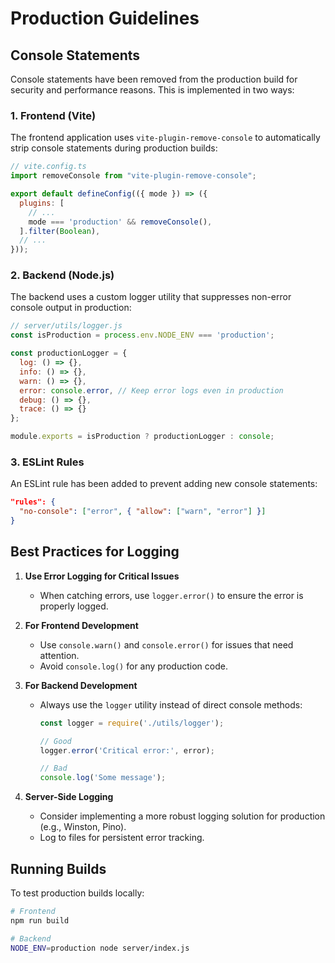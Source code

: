 # Production Guidelines

## Console Statements

Console statements have been removed from the production build for security and performance reasons. This is implemented in two ways:

### 1. Frontend (Vite)

The frontend application uses `vite-plugin-remove-console` to automatically strip console statements during production builds:

```js
// vite.config.ts
import removeConsole from "vite-plugin-remove-console";

export default defineConfig(({ mode }) => ({
  plugins: [
    // ...
    mode === 'production' && removeConsole(),
  ].filter(Boolean),
  // ...
}));
```

### 2. Backend (Node.js)

The backend uses a custom logger utility that suppresses non-error console output in production:

```js
// server/utils/logger.js
const isProduction = process.env.NODE_ENV === 'production';

const productionLogger = {
  log: () => {},
  info: () => {},
  warn: () => {},
  error: console.error, // Keep error logs even in production
  debug: () => {},
  trace: () => {}
};

module.exports = isProduction ? productionLogger : console;
```

### 3. ESLint Rules

An ESLint rule has been added to prevent adding new console statements:

```json
"rules": {
  "no-console": ["error", { "allow": ["warn", "error"] }]
}
```

## Best Practices for Logging

1. **Use Error Logging for Critical Issues**
   - When catching errors, use `logger.error()` to ensure the error is properly logged.

2. **For Frontend Development**
   - Use `console.warn()` and `console.error()` for issues that need attention.
   - Avoid `console.log()` for any production code.

3. **For Backend Development**
   - Always use the `logger` utility instead of direct console methods:
     ```js
     const logger = require('./utils/logger');
     
     // Good
     logger.error('Critical error:', error);
     
     // Bad
     console.log('Some message');
     ```

4. **Server-Side Logging**
   - Consider implementing a more robust logging solution for production (e.g., Winston, Pino).
   - Log to files for persistent error tracking.

## Running Builds

To test production builds locally:

```bash
# Frontend
npm run build

# Backend
NODE_ENV=production node server/index.js
``` 